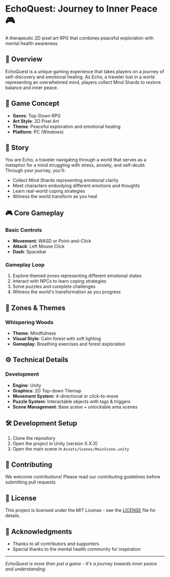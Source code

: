 # EchoQuest: Journey to Inner Peace 🎮

A therapeutic 2D pixel art RPG that combines peaceful exploration with mental health awareness.

## 🌟 Overview

EchoQuest is a unique gaming experience that takes players on a journey of self-discovery and emotional healing. As Echo, a traveler lost in a world representing an overwhelmed mind, players collect Mind Shards to restore balance and inner peace.

## 🎯 Game Concept

- **Genre**: Top-Down RPG
- **Art Style**: 2D Pixel Art
- **Theme**: Peaceful exploration and emotional healing
- **Platform**: PC (Windows)

## 📖 Story

You are Echo, a traveler navigating through a world that serves as a metaphor for a mind struggling with stress, anxiety, and self-doubt. Through your journey, you'll:
- Collect Mind Shards representing emotional clarity
- Meet characters embodying different emotions and thoughts
- Learn real-world coping strategies
- Witness the world transform as you heal

## 🎮 Core Gameplay

### Basic Controls
- **Movement**: WASD or Point-and-Click
- **Attack**: Left Mouse Click
- **Dash**: Spacebar

### Gameplay Loop
1. Explore themed zones representing different emotional states
2. Interact with NPCs to learn coping strategies
3. Solve puzzles and complete challenges
4. Witness the world's transformation as you progress

## 🌿 Zones & Themes

### Whispering Woods
- **Theme**: Mindfulness
- **Visual Style**: Calm forest with soft lighting
- **Gameplay**: Breathing exercises and forest exploration

## ⚙️ Technical Details

### Development
- **Engine**: Unity
- **Graphics**: 2D Top-down Tilemap
- **Movement System**: 4-directional or click-to-move
- **Puzzle System**: Interactable objects with tags & triggers
- **Scene Management**: Base scene + unlockable area scenes

## 🛠️ Development Setup

1. Clone the repository
2. Open the project in Unity (version X.X.X)
3. Open the main scene in `Assets/Scenes/MainScene.unity`

## 🤝 Contributing

We welcome contributions! Please read our contributing guidelines before submitting pull requests.

## 📝 License

This project is licensed under the MIT License - see the [LICENSE](LICENSE) file for details.

## 🙏 Acknowledgments

- Thanks to all contributors and supporters
- Special thanks to the mental health community for inspiration

---

*EchoQuest is more than just a game - it's a journey towards inner peace and understanding.*
